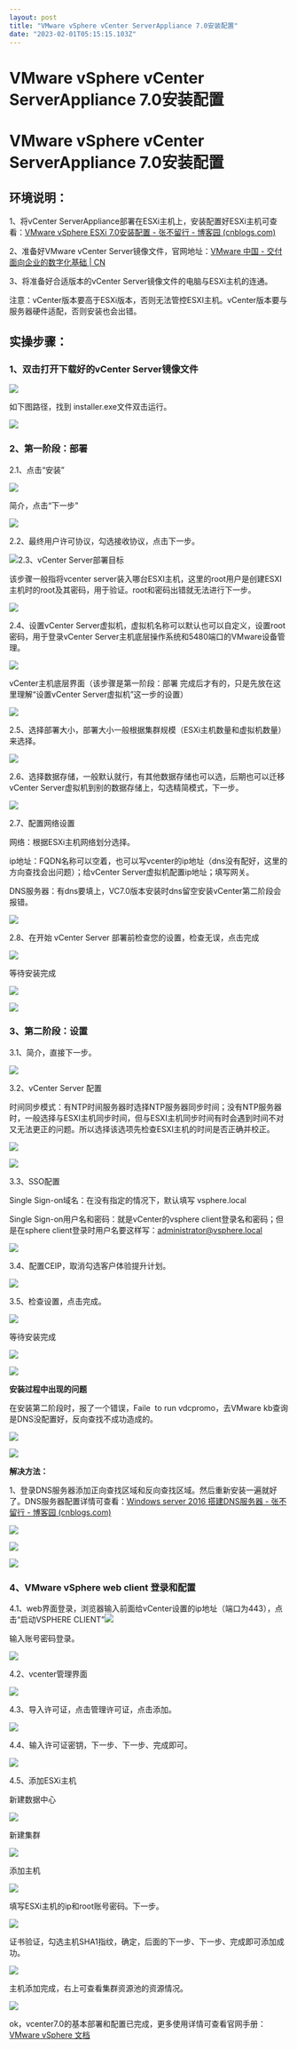 ```yaml
---
layout: post
title: "VMware vSphere vCenter ServerAppliance 7.0安装配置"
date: "2023-02-01T05:15:15.103Z"
---
```

VMware vSphere vCenter ServerAppliance 7.0安装配置
==============================================

VMware vSphere vCenter ServerAppliance 7.0安装配置
==============================================

环境说明：
-----

1、将vCenter ServerAppliance部署在ESXi主机上，安装配置好ESXi主机可查看：[VMware vSphere ESXi 7.0安装配置 - 张不留行 - 博客园 (cnblogs.com)](https://www.cnblogs.com/it-log/p/17067272.html)

2、准备好VMware vCenter Server镜像文件，官网地址：[VMware 中国 - 交付面向企业的数字化基础 | CN](https://www.vmware.com/cn.html)

3、将准备好合适版本的vCenter Server镜像文件的电脑与ESXi主机的连通。

注意：vCenter版本要高于ESXi版本，否则无法管控ESXI主机。vCenter版本要与服务器硬件适配，否则安装也会出错。

实操步骤：
-----

### 1、双击打开下载好的vCenter Server镜像文件

![](https://img2023.cnblogs.com/blog/2419627/202301/2419627-20230130102258151-1186375755.png)

如下图路径，找到 installer.exe文件双击运行。

![](https://img2023.cnblogs.com/blog/2419627/202301/2419627-20230130102437968-1617457668.png)

### 2、第一阶段：部署

2.1、点击“安装”

![](https://img2023.cnblogs.com/blog/2419627/202301/2419627-20230130102944894-1034398208.png)

简介，点击“下一步”

![](https://img2023.cnblogs.com/blog/2419627/202301/2419627-20230130103225209-1052985175.png)

2.2、最终用户许可协议，勾选接收协议，点击下一步。

![](https://img2023.cnblogs.com/blog/2419627/202301/2419627-20230130103310022-881037646.png)2.3、vCenter Server部署目标

该步骤一般指将vcenter server装入哪台ESXI主机，这里的root用户是创建ESXI主机时的root及其密码，用于验证。root和密码出错就无法进行下一步。

![](https://img2023.cnblogs.com/blog/2419627/202301/2419627-20230130103639179-907779784.png)

2.4、设置vCenter Server虚拟机，虚拟机名称可以默认也可以自定义，设置root密码，用于登录vCenter Server主机底层操作系统和5480端口的VMware设备管理。

![](https://img2023.cnblogs.com/blog/2419627/202301/2419627-20230130104049348-1749149551.png)

vCenter主机底层界面（该步骤是第一阶段：部署 完成后才有的，只是先放在这里理解“设置vCenter Server虚拟机”这一步的设置）

![](https://img2023.cnblogs.com/blog/2419627/202302/2419627-20230201112718318-1844890236.png)

2.5、选择部署大小，部署大小一般根据集群规模（ESXi主机数量和虚拟机数量）来选择。

![](https://img2023.cnblogs.com/blog/2419627/202301/2419627-20230130152321624-1270185648.png)

2.6、选择数据存储，一般默认就行，有其他数据存储也可以选，后期也可以迁移vCenter Server虚拟机到别的数据存储上，勾选精简模式，下一步。

![](https://img2023.cnblogs.com/blog/2419627/202301/2419627-20230130152800731-1597391476.png)

2.7、配置网络设置

网络：根据ESXi主机网络划分选择。

ip地址：FQDN名称可以空着，也可以写vcenter的ip地址（dns没有配好，这里的方向查找会出问题）；给vCenter Server虚拟机配置ip地址；填写网关。

DNS服务器：有dns要填上，VC7.0版本安装时dns留空安装vCenter第二阶段会报错。

![](https://img2023.cnblogs.com/blog/2419627/202301/2419627-20230130154113089-757570725.png)

2.8、在开始 vCenter Server 部署前检查您的设置，检查无误，点击完成

![](https://img2023.cnblogs.com/blog/2419627/202301/2419627-20230130154509095-1903028036.png)

等待安装完成

![](https://img2023.cnblogs.com/blog/2419627/202301/2419627-20230130155328067-2019559250.png)

![](https://img2023.cnblogs.com/blog/2419627/202301/2419627-20230131174042477-2099692740.png)

### 3、第二阶段：设置

3.1、简介，直接下一步。

![](https://img2023.cnblogs.com/blog/2419627/202301/2419627-20230131102514103-841545663.png)

3.2、vCenter Server 配置

时间同步模式：有NTP时间服务器时选择NTP服务器同步时间；没有NTP服务器时，一般选择与ESXI主机同步时间，但与ESXI主机同步时间有时会遇到时间不对又无法更正的问题。所以选择该选项先检查ESXI主机的时间是否正确并校正。

![](https://img2023.cnblogs.com/blog/2419627/202301/2419627-20230131102442082-1218657513.png)

![](https://img2023.cnblogs.com/blog/2419627/202301/2419627-20230130165356653-2011533585.png)

3.3、SSO配置

Single Sign-on域名：在没有指定的情况下，默认填写 vsphere.local

Single Sign-on用户名和密码：就是vCenter的vsphere client登录名和密码；但是在sphere client登录时用户名要这样写：administrator@vsphere.local

![](https://img2023.cnblogs.com/blog/2419627/202301/2419627-20230130165751948-1013530582.png)

3.4、配置CEIP，取消勾选客户体验提升计划。

![](https://img2023.cnblogs.com/blog/2419627/202301/2419627-20230130165906855-632297117.png)

3.5、检查设置，点击完成。

![](https://img2023.cnblogs.com/blog/2419627/202301/2419627-20230130171317724-1339023234.png)

等待安装完成

![](https://img2023.cnblogs.com/blog/2419627/202301/2419627-20230130171544245-220503000.png)

![](https://img2023.cnblogs.com/blog/2419627/202301/2419627-20230131203038842-2138855209.png)

**安装过程中出现的问题**

在安装第二阶段时，报了一个错误，Faile  to run vdcpromo，去VMware kb查询是DNS没配置好，反向查找不成功造成的。

**![](https://img2023.cnblogs.com/blog/2419627/202301/2419627-20230130171544245-220503000.png)**

![](https://img2023.cnblogs.com/blog/2419627/202301/2419627-20230131114407862-1489819188.png)

**解决方法：**

1、登录DNS服务器添加正向查找区域和反向查找区域。然后重新安装一遍就好了。DNS服务器配置详情可查看：[Windows server 2016 搭建DNS服务器 - 张不留行 - 博客园 (cnblogs.com)](https://www.cnblogs.com/it-log/p/17079433.html)

![](https://img2023.cnblogs.com/blog/2419627/202301/2419627-20230131163714341-1841014117.png)

![](https://img2023.cnblogs.com/blog/2419627/202301/2419627-20230131165303592-1380130033.png)

![](https://img2023.cnblogs.com/blog/2419627/202301/2419627-20230131170326666-2045240571.png)

### 4、VMware vSphere web client 登录和配置

4.1、web界面登录，浏览器输入前面给vCenter设置的ip地址（端口为443），点击“启动VSPHERE CLIENT”![](https://img2023.cnblogs.com/blog/2419627/202301/2419627-20230131205424435-558002823.png)

输入账号密码登录。

![](https://img2023.cnblogs.com/blog/2419627/202301/2419627-20230131205504528-926947569.png)

4.2、vcenter管理界面

![](https://img2023.cnblogs.com/blog/2419627/202301/2419627-20230131212511923-1463725430.png)

4.3、导入许可证，点击管理许可证，点击添加。

![](https://img2023.cnblogs.com/blog/2419627/202301/2419627-20230131211233251-92716877.png)

4.4、输入许可证密钥，下一步、下一步、完成即可。

![](https://img2023.cnblogs.com/blog/2419627/202301/2419627-20230131211909301-70661043.png)

4.5、添加ESXi主机

新建数据中心

![](https://img2023.cnblogs.com/blog/2419627/202301/2419627-20230131212749501-448809528.png)

新建集群

![](https://img2023.cnblogs.com/blog/2419627/202301/2419627-20230131212937696-686259430.png)

添加主机

![](https://img2023.cnblogs.com/blog/2419627/202301/2419627-20230131213132321-1540535498.png)

填写ESXi主机的ip和root账号密码。下一步。

![](https://img2023.cnblogs.com/blog/2419627/202301/2419627-20230131213420921-1518056259.png)

证书验证，勾选主机SHA1指纹，确定，后面的下一步、下一步、完成即可添加成功。

![](https://img2023.cnblogs.com/blog/2419627/202301/2419627-20230131213555717-1517731869.png)

主机添加完成，右上可查看集群资源池的资源情况。

![](https://img2023.cnblogs.com/blog/2419627/202301/2419627-20230131214214824-1433628078.png)

ok，vcenter7.0的基本部署和配置已完成，更多使用详情可查看官网手册：[VMware vSphere 文档](https://docs.vmware.com/cn/VMware-vSphere/index.html)